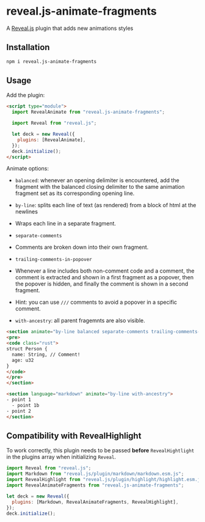 # reveal.js-animate-fragments

A [Reveal.js](https://revealjs.com/) plugin that adds new animations styles

## Installation

```bash
npm i reveal.js-animate-fragments
```

## Usage

Add the plugin:

```html
<script type="module">
  import RevealAnimate from "reveal.js-animate-fragments";

  import Reveal from "reveal.js";

  let deck = new Reveal({
    plugins: [RevealAnimate],
  });
  deck.initialize();
</script>
```

Animate options:

- `balanced`: whenever an opening delimiter is encountered, add the fragment with the balanced closing delimiter to the same animation fragment set as its corresponding opening line.

- `by-line`: splits each line of text (as rendered) from a block of html at the newlines
 - Wraps each line in a separate fragment.

- `separate-comments`
 - Comments are broken down into their own fragment.

- `trailing-comments-in-popover`
 - Whenever a line includes both non-comment code and a comment, the comment is extracted and shown in a first fragment as a popover, then the popover is hidden, and finally the comment is shown in a second fragment.
 - Hint: you can use `///` comments to avoid a popover in a specific comment.

- `with-ancestry`: all parent fragemnts are also visible.

```html
<section animate="by-line balanced separate-comments trailing-comments-in-popover with-ancestry">
<pre>
<code class="rust">
struct Person {
  name: String, // Comment!
  age: u32
}
</code>
</pre>
</section>

<section language="markdown" animate="by-line with-ancestry">
- point 1
  - point 1b
- point 2   
</section>
```

## Compatibility with RevealHighlight

To work correctly, this plugin needs to be passed **before** `RevealHightlight` in the plugins array when initializing `Reveal`.

```js
import Reveal from "reveal.js";      
import Markdown from "reveal.js/plugin/markdown/markdown.esm.js";
import RevealHighlight from "reveal.js/plugin/highlight/highlight.esm.js";
import RevealAnimateFragments from "reveal.js-animate-fragments";

let deck = new Reveal({
  plugins: [Markdown, RevealAnimateFragments, RevealHighlight],
});
deck.initialize();
```